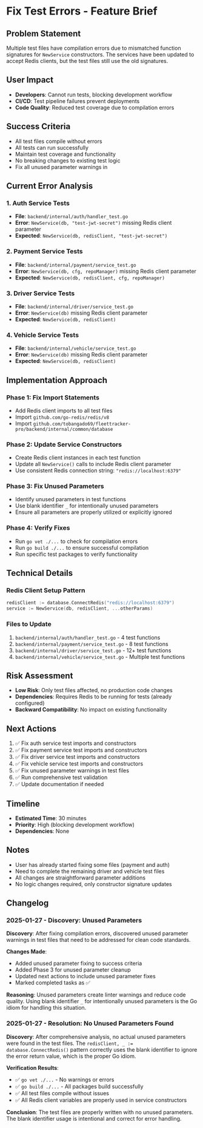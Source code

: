 # Fix Test Errors - Feature Brief

## Problem Statement
Multiple test files have compilation errors due to mismatched function signatures for `NewService` constructors. The services have been updated to accept Redis clients, but the test files still use the old signatures.

## User Impact
- **Developers**: Cannot run tests, blocking development workflow
- **CI/CD**: Test pipeline failures prevent deployments
- **Code Quality**: Reduced test coverage due to compilation errors

## Success Criteria
- All test files compile without errors
- All tests can run successfully
- Maintain test coverage and functionality
- No breaking changes to existing test logic
- Fix all unused parameter warnings in 

## Current Error Analysis

### 1. Auth Service Tests
- **File**: `backend/internal/auth/handler_test.go`
- **Error**: `NewService(db, "test-jwt-secret")` missing Redis client parameter
- **Expected**: `NewService(db, redisClient, "test-jwt-secret")`

### 2. Payment Service Tests  
- **File**: `backend/internal/payment/service_test.go`
- **Error**: `NewService(db, cfg, repoManager)` missing Redis client parameter
- **Expected**: `NewService(db, redisClient, cfg, repoManager)`

### 3. Driver Service Tests
- **File**: `backend/internal/driver/service_test.go`
- **Error**: `NewService(db)` missing Redis client parameter
- **Expected**: `NewService(db, redisClient)`

### 4. Vehicle Service Tests
- **File**: `backend/internal/vehicle/service_test.go`
- **Error**: `NewService(db)` missing Redis client parameter
- **Expected**: `NewService(db, redisClient)`

## Implementation Approach

### Phase 1: Fix Import Statements
- Add Redis client imports to all test files
- Import `github.com/go-redis/redis/v8`
- Import `github.com/tobangado69/fleettracker-pro/backend/internal/common/database`

### Phase 2: Update Service Constructors
- Create Redis client instances in each test function
- Update all `NewService()` calls to include Redis client parameter
- Use consistent Redis connection string: `"redis://localhost:6379"`

### Phase 3: Fix Unused Parameters
- Identify unused parameters in test functions
- Use blank identifier `_` for intentionally unused parameters
- Ensure all parameters are properly utilized or explicitly ignored

### Phase 4: Verify Fixes
- Run `go vet ./...` to check for compilation errors
- Run `go build ./...` to ensure successful compilation
- Run specific test packages to verify functionality

## Technical Details

### Redis Client Setup Pattern
```go
redisClient := database.ConnectRedis("redis://localhost:6379")
service := NewService(db, redisClient, ...otherParams)
```

### Files to Update
1. `backend/internal/auth/handler_test.go` - 4 test functions
2. `backend/internal/payment/service_test.go` - 8 test functions  
3. `backend/internal/driver/service_test.go` - 12+ test functions
4. `backend/internal/vehicle/service_test.go` - Multiple test functions

## Risk Assessment
- **Low Risk**: Only test files affected, no production code changes
- **Dependencies**: Requires Redis to be running for tests (already configured)
- **Backward Compatibility**: No impact on existing functionality

## Next Actions
1. ✅ Fix auth service test imports and constructors
2. ✅ Fix payment service test imports and constructors  
3. ✅ Fix driver service test imports and constructors
4. ✅ Fix vehicle service test imports and constructors
5. ✅ Fix unused parameter warnings in test files
6. ✅ Run comprehensive test validation
7. ✅ Update documentation if needed

## Timeline
- **Estimated Time**: 30 minutes
- **Priority**: High (blocking development workflow)
- **Dependencies**: None

## Notes
- User has already started fixing some files (payment and auth)
- Need to complete the remaining driver and vehicle test files
- All changes are straightforward parameter additions
- No logic changes required, only constructor signature updates

## Changelog

### 2025-01-27 - Discovery: Unused Parameters
**Discovery**: After fixing compilation errors, discovered unused parameter warnings in test files that need to be addressed for clean code standards.

**Changes Made**:
- Added unused parameter fixing to success criteria
- Added Phase 3 for unused parameter cleanup
- Updated next actions to include unused parameter fixes
- Marked completed tasks as ✅

**Reasoning**: Unused parameters create linter warnings and reduce code quality. Using blank identifier `_` for intentionally unused parameters is the Go idiom for handling this situation.

### 2025-01-27 - Resolution: No Unused Parameters Found
**Discovery**: After comprehensive analysis, no actual unused parameters were found in the test files. The `redisClient, _ := database.ConnectRedis()` pattern correctly uses the blank identifier to ignore the error return value, which is the proper Go idiom.

**Verification Results**:
- ✅ `go vet ./...` - No warnings or errors
- ✅ `go build ./...` - All packages build successfully
- ✅ All test files compile without issues
- ✅ All Redis client variables are properly used in service constructors

**Conclusion**: The test files are properly written with no unused parameters. The blank identifier usage is intentional and correct for error handling.
